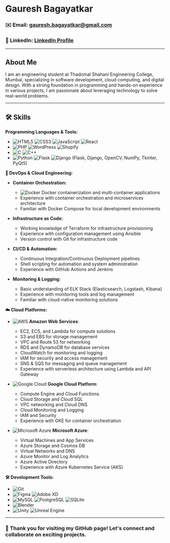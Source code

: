 # Gauresh Bagayatkar

### ✉️ Email: gauresh.bagayatkar@gmail.com
### 💼 LinkedIn: [LinkedIn Profile](https://www.linkedin.com/in/gauresh-bagayatkar-7b7951253)

---

## About Me

I am an engineering student at Thadomal Shahani Engineering College, Mumbai, specializing in software development, cloud computing, and digital design. With a strong foundation in programming and hands-on experience in various projects, I am passionate about leveraging technology to solve real-world problems.

---

## 🛠️ Skills

**Programming Languages & Tools:**
- ![HTML5](https://img.shields.io/badge/HTML5-%23E34F26.svg?style=flat-square&logo=html5&logoColor=white) ![CSS3](https://img.shields.io/badge/CSS3-%231572B6.svg?style=flat-square&logo=css3&logoColor=white) ![JavaScript](https://img.shields.io/badge/JavaScript-%23F7DF1E.svg?style=flat-square&logo=javascript&logoColor=black) ![React](https://img.shields.io/badge/React-%2320232a.svg?style=flat-square&logo=react&logoColor=%2361DAFB)
- ![PHP](https://img.shields.io/badge/PHP-%23777BB4.svg?style=flat-square&logo=php&logoColor=white) ![WordPress](https://img.shields.io/badge/WordPress-%2321759B.svg?style=flat-square&logo=wordpress&logoColor=white) ![Shopify](https://img.shields.io/badge/Shopify-%232CBD6B.svg?style=flat-square&logo=shopify&logoColor=white)
- ![C](https://img.shields.io/badge/C-%2300599C.svg?style=flat-square&logo=c&logoColor=white) ![C++](https://img.shields.io/badge/C++-%2300599C.svg?style=flat-square&logo=c%2B%2B&logoColor=white)
- ![Python](https://img.shields.io/badge/Python-%233776AB.svg?style=flat-square&logo=python&logoColor=white) ![Flask](https://img.shields.io/badge/Flask-%23000.svg?style=flat-square&logo=flask&logoColor=white) ![Django](https://img.shields.io/badge/Django-%23092E20.svg?style=flat-square&logo=django&logoColor=white) (Flask, Django, OpenCV, NumPy, Tkinter, PyQt5)

**🔧 DevOps & Cloud Engineering:**
- **Container Orchestration:**
  - ![Docker](https://img.shields.io/badge/Docker-%232496ED.svg?style=flat-square&logo=docker&logoColor=white) Docker containerization and multi-container applications
  - Experience with container orchestration and microservices architecture
  - Familiar with Docker Compose for local development environments

- **Infrastructure as Code:**
  - Working knowledge of Terraform for infrastructure provisioning
  - Experience with configuration management using Ansible
  - Version control with Git for infrastructure code

- **CI/CD & Automation:**
  - Continuous Integration/Continuous Deployment pipelines
  - Shell scripting for automation and system administration
  - Experience with GitHub Actions and Jenkins

- **Monitoring & Logging:**
  - Basic understanding of ELK Stack (Elasticsearch, Logstash, Kibana)
  - Experience with monitoring tools and log management
  - Familiar with cloud-native monitoring solutions

**☁️ Cloud Platforms:**
- ![AWS](https://img.shields.io/badge/AWS-%23232F3E.svg?style=flat-square&logo=amazon-aws&logoColor=%23FF9900) **Amazon Web Services**:
  - EC2, ECS, and Lambda for compute solutions
  - S3 and EBS for storage management
  - VPC and Route 53 for networking
  - RDS and DynamoDB for database services
  - CloudWatch for monitoring and logging
  - IAM for security and access management
  - SNS & SQS for messaging and queue management
  - Experience with serverless architecture using Lambda and API Gateway

- ![Google Cloud](https://img.shields.io/badge/Google%20Cloud-%234285F4.svg?style=flat-square&logo=google-cloud&logoColor=white) **Google Cloud Platform**:
  - Compute Engine and Cloud Functions
  - Cloud Storage and Cloud SQL
  - VPC networking and Cloud DNS
  - Cloud Monitoring and Logging
  - IAM and Security
  - Experience with GKE for container orchestration

- ![Microsoft Azure](https://img.shields.io/badge/Microsoft%20Azure-%230078D4.svg?style=flat-square&logo=microsoft-azure&logoColor=white) **Microsoft Azure**:
  - Virtual Machines and App Services
  - Azure Storage and Cosmos DB
  - Virtual Networks and DNS
  - Azure Monitor and Log Analytics
  - Azure Active Directory
  - Experience with Azure Kubernetes Service (AKS)

**🛠️ Development Tools:**
- ![Git](https://img.shields.io/badge/Git-%23F05032.svg?style=flat-square&logo=git&logoColor=white)
- ![Figma](https://img.shields.io/badge/Figma-%23F24E1E.svg?style=flat-square&logo=figma&logoColor=white) ![Adobe XD](https://img.shields.io/badge/Adobe%20XD-%23FF61F6.svg?style=flat-square&logo=adobe-xd&logoColor=white)
- ![MySQL](https://img.shields.io/badge/MySQL-%234479A1.svg?style=flat-square&logo=mysql&logoColor=white) ![PostgreSQL](https://img.shields.io/badge/PostgreSQL-%23336791.svg?style=flat-square&logo=postgresql&logoColor=white) ![SQLite](https://img.shields.io/badge/SQLite-%23003B57.svg?style=flat-square&logo=sqlite&logoColor=white)
- ![Blender](https://img.shields.io/badge/Blender-%23F5792A.svg?style=flat-square&logo=blender&logoColor=white)
- ![Unity](https://img.shields.io/badge/Unity-%23000000.svg?style=flat-square&logo=unity&logoColor=white) ![Unreal Engine](https://img.shields.io/badge/Unreal%20Engine-%23313131.svg?style=flat-square&logo=unreal-engine&logoColor=white)

---

### 🌟 Thank you for visiting my GitHub page! Let's connect and collaborate on exciting projects.
